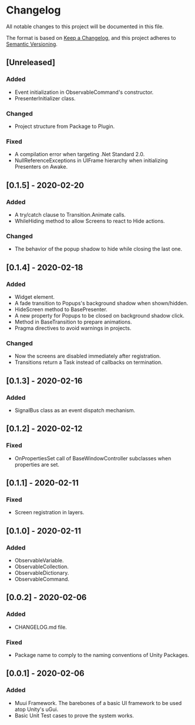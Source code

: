 # Changelog
All notable changes to this project will be documented in this file.

The format is based on [Keep a Changelog](https://keepachangelog.com/en/1.0.0/),
and this project adheres to [Semantic Versioning](https://semver.org/spec/v2.0.0.html).

## [Unreleased]
### Added
- Event initialization in ObservableCommand's constructor.
- PresenterInitializer class.

### Changed
- Project structure from Package to Plugin.

### Fixed
- A compilation error when targeting .Net Standard 2.0.
- NullReferenceExceptions in UIFrame hierarchy when initializing Presenters on Awake.

## [0.1.5] - 2020-02-20
### Added
- A try/catch clause to Transition.Animate calls.
- WhileHiding method to allow Screens to react to Hide actions.

### Changed
- The behavior of the popup shadow to hide while closing the last one.

## [0.1.4] - 2020-02-18
### Added
- Widget element.
- A fade transition to Popups's background shadow when shown/hidden.
- HideScreen method to BasePresenter.
- A new property for Popups to be closed on background shadow click.
- Method in BaseTransition to prepare animations.
- Pragma directives to avoid warnings in projects.

### Changed
- Now the screens are disabled immediately after registration.
- Transitions return a Task instead of callbacks on termination. 

## [0.1.3] - 2020-02-16
### Added
- SignalBus class as an event dispatch mechanism.

## [0.1.2] - 2020-02-12
### Fixed
- OnPropertiesSet call of BaseWindowController subclasses when properties are set.

## [0.1.1] - 2020-02-11
### Fixed
- Screen registration in layers.

## [0.1.0] - 2020-02-11
### Added
- ObservableVariable.
- ObservableCollection.
- ObservableDictionary.
- ObservableCommand.

## [0.0.2] - 2020-02-06
### Added
- CHANGELOG.md file. 

### Fixed
- Package name to comply to the naming conventions of Unity Packages.

## [0.0.1] - 2020-02-06
### Added
- Muui Framework. The barebones of a basic UI framework to be used atop Unity's uGui.
- Basic Unit Test cases to prove the system works.